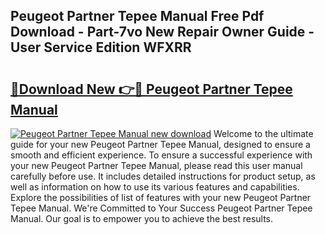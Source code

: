 ## Peugeot Partner Tepee Manual Free Pdf Download - Part-7vo New Repair Owner Guide - User Service Edition WFXRR

# <h2><a href="http://bc98960.oget.top/?id=Peugeot+Partner+Tepee+Manual">🔗Download New 👉🔴 Peugeot Partner Tepee Manual</a></h2>

[![Peugeot Partner Tepee Manual new download](https://i.imgur.com/5g1atiW.png)](http://bc98960.oget.top/?id=Peugeot+Partner+Tepee+Manual)
Welcome to the ultimate guide for your new Peugeot Partner Tepee Manual, designed to ensure a smooth and efficient experience. To ensure a successful experience with your new Peugeot Partner Tepee Manual, please read this user manual carefully before use. It includes detailed instructions for product setup, as well as information on how to use its various features and capabilities. Explore the possibilities of list of features with your new Peugeot Partner Tepee Manual. We're Committed to Your Success Peugeot Partner Tepee Manual. Our goal is to empower you to achieve the best results.
